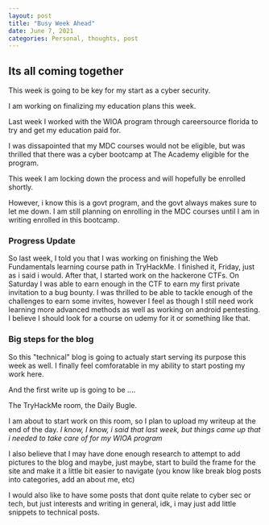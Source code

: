 ```yaml
---
layout: post
title: "Busy Week Ahead"
date: June 7, 2021
categories: Personal, thoughts, post
---
```

## Its all coming together

This week is going to be key for my start as a cyber security.

I am working on finalizing my education plans this week.

Last week I worked with the WIOA program through careersource florida to try and get my education paid for.

I was dissapointed that my MDC courses would not be eligible, but was thrilled that there was a cyber bootcamp at The Academy eligible for the program.

This week I am locking down the process and will hopefully be enrolled shortly.

However, i know this is a govt program, and the govt always makes sure to let me down. I am still planning on enrolling in the MDC courses until I am in writing enrolled in this bootcamp.

### Progress Update
So last week, I told you that I was working on finishing the Web Fundamentals learning course path in TryHackMe. I finished it, Friday, just as i said i would. After that, I started work on the hackerone CTFs. On Saturday I was able to earn enough in the CTF to earn my first private invitation to a bug bounty. I was thrilled to be able to tackle enough of the challenges to earn some invites, however I feel as though I still need work learning more advanced methods as well as working on android pentesting. I believe I should look for a course on udemy for it or something like that.

### Big steps for the blog
So this "technical" blog is going to actualy start serving its purpose this week as well. I finally feel comforatable in my ability to start posting my work here.

And the first write up is going to be ....

The TryHackMe room, the Daily Bugle.

I am about to start work on this room, so I plan to upload my writeup at the end of the day. <i> I know, I know, i said that last week, but things came up that i needed to take care of for my WIOA program</i>

I also believe that I may have done enough research to attempt to add pictures to the blog and maybe, just maybe, start to build the frame for the site and make it a little bit easier to navigate (you know like break blog posts into categories, add an about me, etc)

I would also like to have some posts that dont quite relate to cyber sec or tech, but just interests and writing in general, idk, i may just add little snippets to technical posts.

